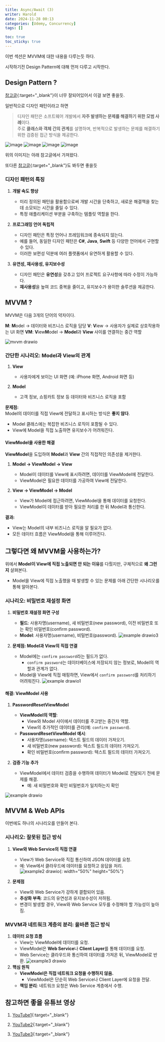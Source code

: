 ```yaml
---
title: Async/Await (3)
writer: Harold
date: 2024-11-28 00:13
categories: [Udemy, Concurrency]
tags: []

toc: true
toc_sticky: true
---
```


이번 섹션은 MVVM에 대한 내용을 다루는듯 하다.

시작하기전 Design Pattern에 대해 먼저 다루고 시작한다.

## Design Pattern ?

[참고글](https://refactoring.guru/ko/design-patterns){:target="_blank"}이 너무 잘되어있어서 이걸 보면 좋을듯.

일반적으로 디자인 패턴이라고 하면

>디자인 패턴은 소프트웨어 개발에서 **자주 발생하는 문제를 해결하기 위한 모범 사례**이다.  
주로 **클래스와 객체 간의 관계**를 설명하며, 반복적으로 발생하는 문제를 해결하기 위한 검증된 접근 방식을 제공한다.

![image](https://aglowiditsolutions.com/wp-content/uploads/2022/01/Creational-design-pattern-swift.png)
![image](https://aglowiditsolutions.com/wp-content/uploads/2022/01/Structural-Design-Pattern-Swift.png)
![image](https://aglowiditsolutions.com/wp-content/uploads/2022/01/Behavioural-Design-Patterns.png)
![image](https://aglowiditsolutions.com/wp-content/uploads/2022/01/iOS-design-patterns-in-swift.png)

위의 이미지는 아래 참고글에서 가져왔다.

또다른 [참고글](https://aglowiditsolutions.com/blog/top-swift-design-patterns/){:target="_blank"}도 봐두면 좋을듯

### 디자인 패턴의 특징

1. **개발 속도 향상**  
   - 미리 정의된 패턴을 활용함으로써 개발 시간을 단축하고, 새로운 해결책을 찾는 데 소모되는 시간을 줄일 수 있다.  
   - 특정 애플리케이션 부분을 구축하는 템플릿 역할을 한다.

2. **프로그래밍 언어 독립적**  
   - 디자인 패턴은 특정 언어나 프레임워크에 종속되지 않는다.  
   - 예를 들어, 동일한 디자인 패턴은 **C#**, **Java**, **Swift** 등 다양한 언어에서 구현할 수 있다.  
   - 이러한 보편성 덕분에 여러 플랫폼에서 유연하게 활용할 수 있다.

3. **유연성, 재사용성, 유지보수성**  
   - 디자인 패턴은 **유연성**을 갖추고 있어 프로젝트 요구사항에 따라 수정이 가능하다.  
   - **재사용성**을 높여 코드 중복을 줄이고, 유지보수가 용이한 솔루션을 제공한다.

## MVVM ?

MVVM은 다음 3개의 단어의 약자이다.

**M**: **M**odel → 데이터와 비즈니스 로직을 담당
**V**: **V**iew → 사용자가 실제로 상호작용하는 UI 화면
**VM**: **V**iew**M**odel → **Model**과 **View** 사이를 연결하는 중간 역할

![mvvm drawio](https://github.com/user-attachments/assets/441df072-0cbd-49e2-a3d4-eead837be468)

### 간단한 시나리오: Model과 View의 관계

1. **View**  
   - 사용자에게 보이는 UI 화면 (예: iPhone 화면, Android 화면 등)

2. **Model**  
   - 고객 정보, 쇼핑카트 정보 등 데이터와 비즈니스 로직을 포함

**문제점:**  
Model의 데이터를 직접 View에 전달하고 표시하는 방식은 **좋지 않다**.  
- Model 클래스에는 복잡한 비즈니스 로직이 포함될 수 있다.
- View에 Model을 직접 노출하면 유지보수가 어려워진다.


#### ViewModel을 사용한 해결

**ViewModel**을 도입하여 **Model**과 **View** 간의 직접적인 의존성을 제거한다.

1. **Model → ViewModel → View**  
   - Model이 데이터를 View에 표시하려면, 데이터를 ViewModel에 전달한다.  
   - ViewModel은 필요한 데이터를 가공하여 View에 전달한다.

2. **View → ViewModel → Model**  
   - View가 Model에 접근하려면, ViewModel을 통해 데이터를 요청한다.  
   - ViewModel이 데이터를 받아 필요한 처리를 한 뒤 Model과 통신한다.

**결과:**  
- View는 Model의 내부 비즈니스 로직을 알 필요가 없다.  
- 모든 데이터 흐름은 ViewModel을 통해 이루어진다.

## 그렇다면 왜 MVVM을 사용하는가?

위에서 **Model이 View에 직접 노출되면 안 되는 이유**를 다뤘지만, 구체적으로 **왜 그런지** 살펴본다.
- Model을 View에 직접 노출했을 때 발생할 수 있는 문제를 아래 간단한 시나리오를 통해 알아본다.

### 시나리오: 비밀번호 재설정 화면

1. **비밀번호 재설정 화면 구성**
   - **필드**: 사용자명(username), 새 비밀번호(new password), 이전 비밀번호 또는 확인 비밀번호(confirm password).
   - **Model**: 사용자명(username), 비밀번호(password).
![example drawio3](https://github.com/user-attachments/assets/98d228e3-0f2a-4ce3-98c6-89fed9651dca)

2. **문제점: Model과 View의 직접 연결**
   - Model에는 `confirm password`라는 필드가 없다.  
     - `confirm password`는 데이터베이스에 저장되지 않는 정보로, Model의 역할과 관계가 없다.
   - Model을 View에 직접 매핑하면, View에서 `confirm password`를 처리하기 어려워진다.
![example drawio1](https://github.com/user-attachments/assets/e64ffc92-570f-4887-a85f-c5d6608f7837)
#### 해결: ViewModel 사용

1. **PasswordResetViewModel**
   - **ViewModel의 역할**:  
     - View와 Model 사이에서 데이터를 주고받는 중간자 역할.
     - View의 추가적인 데이터를 관리(예: `confirm password`).
   - **PasswordResetViewModel 예시**:
     - 사용자명(username): 텍스트 필드의 데이터 가져오기.
     - 새 비밀번호(new password): 텍스트 필드의 데이터 가져오기.
     - 확인 비밀번호(confirm password): 텍스트 필드의 데이터 가져오기.

2. **검증 기능 추가**
   - ViewModel에서 데이터 검증을 수행하여 데이터가 Model로 전달되기 전에 문제를 해결.  
     - 예: 새 비밀번호와 확인 비밀번호가 일치하는지 확인

![example drawio](https://github.com/user-attachments/assets/b1329eb6-709e-4f24-bf63-5088406f6644)

## MVVM & Web APIs

이번에도 하나의 시나리오를 만들어 본다.

### 시나리오: 잘못된 접근 방식

1. **View와 Web Service의 직접 연결**  
   - View가 Web Service와 직접 통신하여 JSON 데이터를 요청.  
   - 예: View에서 클라우드에 데이터를 요청하고 응답을 처리.
![example2 drawio](https://github.com/user-attachments/assets/4da56edf-1927-4c21-b498-23567be52d34){: width="50%" height="50%"} 

2. **문제점**  
   - View와 Web Service가 강하게 결합되어 있음.  
   - **추상화 부족**: 코드의 유연성과 유지보수성이 저하됨.  
   - 변경이 발생할 경우, View와 Web Service 모두를 수정해야 할 가능성이 높아짐.

### MVVM과 네트워크 계층의 분리: 올바른 접근 방식

1. **데이터 요청 흐름**  
   - View는 ViewModel에 데이터를 요청.  
   - ViewModel은 **Web Service**나 **Client Layer**를 통해 데이터를 요청.  
   - Web Service는 클라우드와 통신하여 데이터를 가져온 뒤, ViewModel로 반환.
![example3 drawio](https://github.com/user-attachments/assets/b6d317fa-e7aa-45cb-8544-552bc5f7059c)
2. **핵심 원칙**  
   - **ViewModel은 직접 네트워크 요청을 수행하지 않음.**  
     - ViewModel은 단순히 Web Service나 Client Layer에 요청을 전달.  
   - **책임 분리**: 네트워크 요청은 Web Service 계층에서 수행.

## 참고하면 좋을 유튜브 영상
1. [YouTube1](https://www.youtube.com/watch?v=cbqMkIG6Qeg&t=576s){:target="_blank"} 

2. [YouTube2](https://www.youtube.com/watch?v=5qqTAAY7W_Y){:target="_blank"}

3. [YouTube3](https://www.youtube.com/watch?v=1V37XQLoiIY&t=299s){:target="_blank"}
